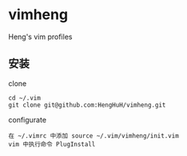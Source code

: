 # vimheng

Heng's vim profiles

## 安装

clone

    cd ~/.vim
    git clone git@github.com:HengHuH/vimheng.git

configurate

    在 ~/.vimrc 中添加 source ~/.vim/vimheng/init.vim
    vim 中执行命令 PlugInstall
